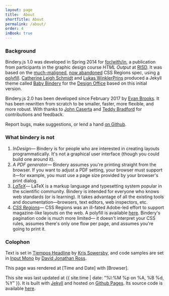 ```yaml
---
layout: page
title:  About
shortTitle: About
permalink: /about/
order: 4
inBook: true
---
```


<!-- ## Notes -->

<!-- ### Print to Web to Print

Computer printers predate computer screens. Here is where a short history would go. -->

### Background

Bindery.js 1.0 was developed in Spring 2014 for [for/with/in](http://htmloutput.risd.gd/),
a publication from participants in the graphic design course *HTML Output* at [RISD](http://risd.edu). It was based on the [much-maligned](https://alistapart.com/blog/post/css-regions-considered-harmful), [now abandoned](https://arstechnica.com/information-technology/2014/01/google-plans-to-dump-adobe-css-tech-to-make-blink-fast-not-rich/) CSS Regions spec, using [a polyfill](https://github.com/FremyCompany/css-regions-polyfill). [Catherine Leigh Schmidt](http://cath.land) and [Lukas WinklerPrins](http://ltwp.net) produced a Jekyll theme called [Baby Bindery](https://github.com/thedesignoffice/babybindery) for the [Design Office](http://thedesignoffice.org/) based on this initial version.

Bindery.js 2.0 has been developed since February 2017 by [Evan Brooks](https://evanbrooks.info). It has been rewritten from scratch to be smaller, faster, more flexible, and more robust.  With thanks to [John Caserta](http://johncaserta.com/) and [Teddy Bradford](https://teddybradford.com/) for contributions and feedback.

Report bugs, make suggestions, or lend a hand
  <a href="https://github.com/evnbr/bindery">on Github</a>.

### What bindery is not

1. *InDesign*— Bindery is for people who are interested in creating layouts
programmatically. It's not a graphical user interface (though you could build one around it).
2. *A PDF generator*— Bindery assumes you're printing straight from
  the browser. If you want to adjust a PDF setting, your browser must support it—for
  example, you must use a page size provided by your browser's print dialog.
3. *[LaTeX](https://www.latex-project.org/)*— LaTeX is a markup language and typesetting system popular in the scientific community. Bindery is intended for everyone who knows web standards (or is learning). It takes advantage of all the existing tools and documentation—browsers, text editors, web inspectors, etc.
4. *[CSS Regions](https://www.w3.org/TR/css-regions-1/)*— CSS Regions was an ill-fated Adobe-led effort to support magazine-like layouts on the web. A polyfill is available [here](https://github.com/FremyCompany/css-regions-polyfill). Bindery's pagination code is much more limited— it doesn't interpret your CSS rules, assumes there's only one flow per page, and assumes you're going to print it.

<div class="colophon-wrap" markdown="1">

### Colophon
Text is set in [Tiempos Headline](https://klim.co.nz/retail-fonts/tiempos-headline/) by [Kris Sowersby](https://klim.co.nz/), and
code samples are set in [Input Mono](http://input.fontbureau.com/) by [David Jonathan Ross](https://djr.com/).

This page was rendered at <span id='now'>[Time and Date]</span> with <span id='browser'>[Browser]</span>.
<span id='displayInfo'></span>

This site was last updated at {{ site.time  | date: "%l:%M %p on %A, %B %d, %Y" }}. It is built with [Jekyll](https://jekyllrb.com/) and
hosted on [Github Pages](https://pages.github.com/). Its source code is available [here](https://github.com/evnbr/bindery/).

</div>

<script type='text/javascript' src='/bindery/js/moment.min.js'></script>
<script type='text/javascript' src='/bindery/js/platform.js'></script>
<script type='text/javascript' src='/bindery/js/colophon.js'></script>

